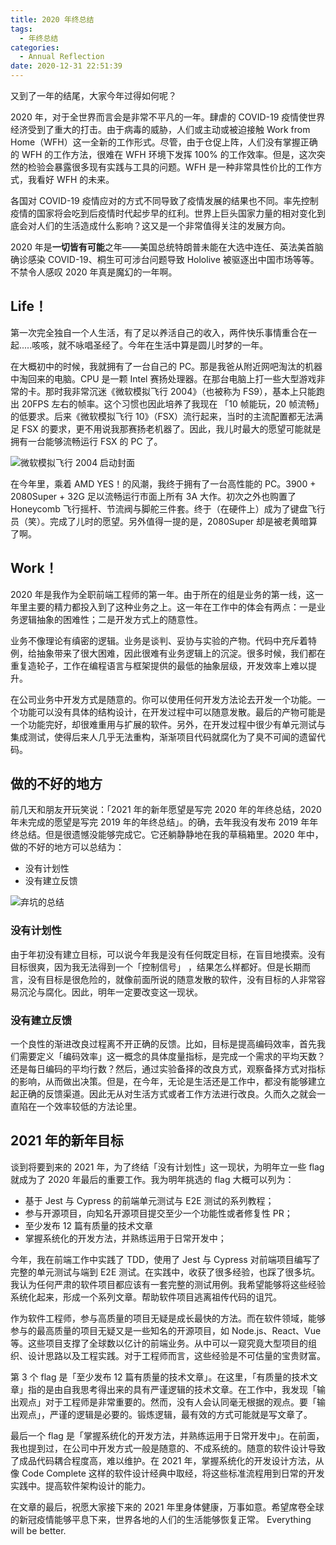 ```yaml
---
title: 2020 年终总结
tags:
  - 年终总结
categories:
  - Annual Reflection
date: 2020-12-31 22:51:39
---
```



又到了一年的结尾，大家今年过得如何呢？

<!--more-->

2020 年，对于全世界而言会是非常不平凡的一年。肆虐的 COVID-19 疫情使世界经济受到了重大的打击。由于病毒的威胁，人们或主动或被迫接触 Work from Home（WFH）这一全新的工作形式。尽管，由于仓促上阵，人们没有掌握正确的 WFH 的工作方法，很难在 WFH 环境下发挥 100% 的工作效率。但是，这次突然的检验会暴露很多现有实践与工具的问题。WFH 是一种非常具性价比的工作方式，我看好 WFH 的未来。

各国对 COVID-19 疫情应对的方式不同导致了疫情发展的结果也不同。率先控制疫情的国家将会吃到后疫情时代起步早的红利。世界上巨头国家力量的相对变化到底会对人们的生活造成什么影响？这又是一个非常值得关注的发展方向。

2020 年是**一切皆有可能**之年——美国总统特朗普未能在大选中连任、英法美首脑确诊感染 COVID-19、桐生可可涉台问题导致 Hololive 被驱逐出中国市场等等。不禁令人感叹 2020 年真是魔幻的一年啊。

## Life！

第一次完全独自一个人生活，有了足以养活自己的收入，两件快乐事情重合在一起.....咳咳，就不咏唱圣经了。今年在生活中算是圆儿时梦的一年。

在大概初中的时候，我就拥有了一台自己的 PC。那是我爸从附近网吧淘汰的机器中淘回来的电脑。CPU 是一颗 Intel 赛扬处理器。在那台电脑上打一些大型游戏非常的卡。那时我非常沉迷《微软模拟飞行 2004》（也被称为 FS9），基本上只能跑出 20FPS 左右的帧率。这个习惯也因此培养了我现在 「10 帧能玩，20 帧流畅」的低要求。后来《微软模拟飞行 10》（FSX）流行起来，当时的主流配置都无法满足 FSX 的要求，更不用说我那赛扬老机器了。因此，我儿时最大的愿望可能就是拥有一台能够流畅运行 FSX 的 PC 了。

![微软模拟飞行 2004 启动封面](Screen_Shot_2020-12-31_at_9.50.33_PM.png)

在今年里，乘着 AMD YES！的风潮，我终于拥有了一台高性能的 PC。3900 + 2080Super + 32G 足以流畅运行市面上所有 3A 大作。初次之外也购置了 Honeycomb 飞行摇杆、节流阀与脚舵三件套。终于（在硬件上）成为了键盘飞行员（笑）。完成了儿时的愿望。另外值得一提的是，2080Super 却是被老黄暗算了啊。

## Work！

2020 年是我作为全职前端工程师的第一年。由于所在的组是业务的第一线，这一年里主要的精力都投入到了这种业务之上。这一年在工作中的体会有两点：一是业务逻辑抽象的困难性；二是开发方式上的随意性。

业务不像理论有缜密的逻辑。业务是谈判、妥协与实验的产物。代码中充斥着特例，给抽象带来了很大困难，因此很难有业务逻辑上的沉淀。很多时候，我们都在重复造轮子，工作在编程语言与框架提供的最低的抽象层级，开发效率上难以提升。

在公司业务中开发方式是随意的。你可以使用任何开发方法论去开发一个功能。一个功能可以没有具体的结构设计，在开发过程中可以随意发散。最后的产物可能是一个功能完好，却很难重用与扩展的软件。另外，在开发过程中很少有单元测试与集成测试，使得后来人几乎无法重构，渐渐项目代码就腐化为了臭不可闻的遗留代码。

## 做的不好的地方

前几天和朋友开玩笑说：「2021 年的新年愿望是写完 2020 年的年终总结，2020 年未完成的愿望是写完 2019 年的年终总结」。的确，去年我没有发布 2019 年年终总结。但是很遗憾没能够完成它。它还躺静静地在我的草稿箱里。2020 年中，做的不好的地方可以总结为：

- 没有计划性
- 没有建立反馈

![弃坑的总结](Screen_Shot_2020-12-29_at_10.59.39_PM.png)

### 没有计划性

由于年初没有建立目标，可以说今年我是没有任何既定目标，在盲目地摸索。没有目标很爽，因为我无法得到一个「控制信号」 ，结果怎么样都好。但是长期而言，没有目标是很危险的，就像前面所说的随意发散的软件，没有目标的人非常容易沉沦与腐化。因此，明年一定要改变这一现状。

### 没有建立反馈

一个良性的渐进改良过程离不开正确的反馈。比如，目标是提高编码效率，首先我们需要定义「编码效率」这一概念的具体度量指标，是完成一个需求的平均天数？还是每日编码的平均行数？然后，通过实验备择的改良方式，观察备择方式对指标的影响，从而做出决策。但是，在今年，无论是生活还是工作中，都没有能够建立起正确的反馈渠道。因此无从对生活方式或者工作方法进行改良。久而久之就会一直陷在一个效率较低的方法论里。

## 2021 年的新年目标

谈到将要到来的 2021 年，为了终结「没有计划性」这一现状，为明年立一些 flag 就成为了 2020 年最后的重要工作。我为明年挑选的 flag 大概可以列为：

- 基于 Jest 与 Cypress 的前端单元测试与 E2E 测试的系列教程；
- 参与开源项目，向知名开源项目提交至少一个功能性或者修复性 PR；
- 至少发布 12 篇有质量的技术文章
- 掌握系统化的开发方法，并熟练运用于日常开发中；

今年，我在前端工作中实践了 TDD，使用了 Jest 与 Cypress 对前端项目编写了完整的单元测试与端到 E2E 测试。在实践中，收获了很多经验，也踩了很多坑。我认为任何严肃的软件项目都应该有一套完整的测试用例。我希望能够将这些经验系统化起来，形成一个系列文章。帮助软件项目逃离祖传代码的诅咒。

作为软件工程师，参与高质量的项目无疑是成长最快的方法。而在软件领域，能够参与的最高质量的项目无疑又是一些知名的开源项目，如 Node.js、React、Vue 等。这些项目支撑了全球数以亿计的前端业务。从中可以一窥究竟大型项目的组织、设计思路以及工程实践。对于工程师而言，这些经验是不可估量的宝贵财富。

第 3 个 flag 是「至少发布 12 篇有质量的技术文章」。在这里，「有质量的技术文章」指的是由自我思考得出来的具有严谨逻辑的技术文章。在工作中，我发现「输出观点」对于工程师是非常重要的。然而，没有人会认同毫无根据的观点。要「输出观点」，严谨的逻辑是必要的。锻炼逻辑，最有效的方式可能就是写文章了。

最后一个 flag 是「掌握系统化的开发方法，并熟练运用于日常开发中」。在前面，我也提到过，在公司中开发方式一般是随意的、不成系统的。随意的软件设计导致了成品代码耦合程度高，难以维护。在 2021 年，掌握系统化的开发设计方法，从像 Code Complete 这样的软件设计经典中取经，将这些标准流程用到日常的开发实践中。提高软件架构设计的能力。

在文章的最后，祝愿大家接下来的 2021 年里身体健康，万事如意。希望席卷全球的新冠疫情能够平息下来，世界各地的人们的生活能够恢复正常。 Everything will be better.
